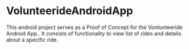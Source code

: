 # VolunteerideAndroidApp

This android project serves as a Proof of Concept for the Vontunteeride Android App.. It consists of functionality to view list of rides and details about a specific ride.
